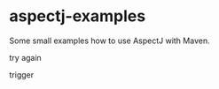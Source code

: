 aspectj-examples
================

Some small examples how to use AspectJ with Maven.

try again

trigger
